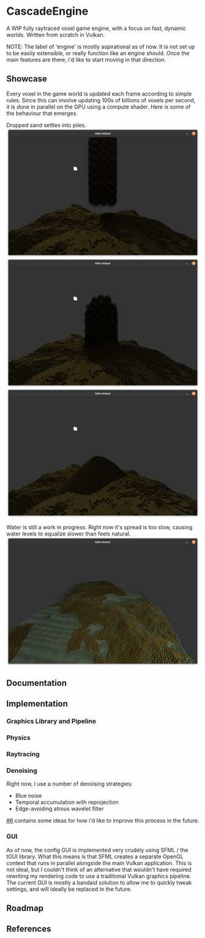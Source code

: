 # CascadeEngine
A WIP fully raytraced voxel game engine, with a focus on fast, dynamic worlds. Written from scratch in Vulkan.

NOTE: The label of 'engine' is mostly aspirational as of now. It is not set up to be easily extensible, or really function like an engine should. Once the main features are there, i'd like to start moving in that direction.

## Showcase
Every voxel in the game world is updated each frame according to simple rules. Since this can involve updating 100s of billions of voxels per second, it is done in parallel on the GPU using a compute shader. Here is some of the behaviour that emerges.

Dropped sand settles into piles.
![Sand1](images/v0.1/Cascade_Sand1.png)
![Sand2](images/v0.1/Cascade_Sand2.png)
![Sand3](images/v0.1/Cascade_Sand3.png)

Water is still a work in progress. Right now it's spread is too slow, causing water levels to equalize slower than feels natural.
![Water1](images/v0.1/Cascade_Water1.png)

## Documentation

## Implementation
### Graphics Library and Pipeline
### Physics
### Raytracing


### Denoising
Right now, I use a number of denoising strategies:
- Blue noise
- Temporal accumulation with reprojection
- Edge-avoiding atrous wavelet filter

[#6](https://github.com/Jack-Rickwood/CascadeEngine/issues/6) contains some ideas for how i'd like to improve this process in the future.

### GUI
As of now, the config GUI is implemented very crudely using SFML / the tGUI library. What this means is that SFML creates a separate OpenGL context that runs in parallel alongside the main Vulkan application. This is not ideal, but I couldn't think of an alternative that wouldn't have required rewriting my rendering code to use a traditional Vulkan graphics pipeline. The current GUI is mostly a bandaid solution to allow me to quickly tweak settings, and will ideally be replaced in the future.

## Roadmap

## References
